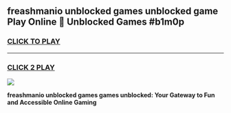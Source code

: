 
## freashmanio unblocked games unblocked game Play Online 👋 Unblocked Games #b1m0p
<h3>
<a href="https://premium.freeplayer.one?title=freashmanio_unblocked_games&ref=21F">CLICK TO PLAY</a></h3>
<hr>

<h3>
<a href="https://premium.freeplayer.one?title=freashmanio_unblocked_games&ref=21F">CLICK 2 PLAY</a>
  
</h3>

<a href="https://premium.freeplayer.one?title=freashmanio_unblocked_games&ref=21F/"><img src="https://clearcache.store/games.png"></a>


**freashmanio unblocked games games unblocked: Your Gateway to Fun and Accessible Online Gaming**
